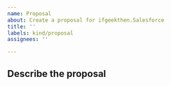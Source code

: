 ```yaml
---
name: Proposal
about: Create a proposal for ifgeekthen.Salesforce
title: ''
labels: kind/proposal
assignees: ''

---
```

## Describe the proposal
